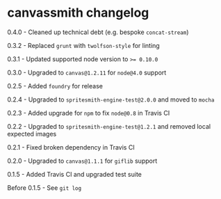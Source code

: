 # canvassmith changelog
0.4.0 - Cleaned up technical debt (e.g. bespoke `concat-stream`)

0.3.2 - Replaced `grunt` with `twolfson-style` for linting

0.3.1 - Updated supported node version to `>= 0.10.0`

0.3.0 - Upgraded to `canvas@1.2.11` for `node@4.0` support

0.2.5 - Added `foundry` for release

0.2.4 - Upgraded to `spritesmith-engine-test@2.0.0` and moved to `mocha`

0.2.3 - Added upgrade for `npm` to fix `node@0.8` in Travis CI

0.2.2 - Upgraded to `spritesmith-engine-test@1.2.1` and removed local expected images

0.2.1 - Fixed broken dependency in Travis CI

0.2.0 - Upgraded to `canvas@1.1.1` for `giflib` support

0.1.5 - Added Travis CI and upgraded test suite

Before 0.1.5 - See `git log`
